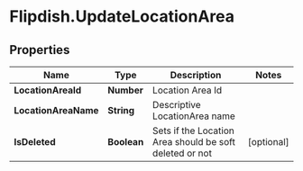 # Flipdish.UpdateLocationArea

## Properties

Name | Type | Description | Notes
------------ | ------------- | ------------- | -------------
**LocationAreaId** | **Number** | Location Area Id | 
**LocationAreaName** | **String** | Descriptive LocationArea name | 
**IsDeleted** | **Boolean** | Sets if the Location Area should be soft deleted or not | [optional] 


